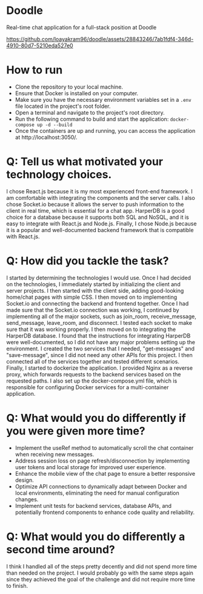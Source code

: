 # Doodle
Real-time chat application for a full-stack position at Doodle

https://github.com/loayakram96/doodle/assets/28843246/7ab1fdf4-346d-4910-80d7-5210eda527e0



# How to run
- Clone the repository to your local machine.
- Ensure that Docker is installed on your computer.
- Make sure you have the necessary environment variables set in a ```.env``` file located in the project's root folder.
- Open a terminal and navigate to the project's root directory.
- Run the following command to build and start the application:
```docker-compose up -d --build```
- Once the containers are up and running, you can access the application at http://localhost:3050/.

# Q: Tell us what motivated your technology choices.

I chose React.js because it is my most experienced front-end framework. I am comfortable with integrating the components and the server calls. I also chose Socket.io because it allows the server to push information to the client in real time, which is essential for a chat app. HarperDB is a good choice for a database because it supports both SQL and NoSQL, and it is easy to integrate with React.js and Node.js. Finally, I chose Node.js because it is a popular and well-documented backend framework that is compatible with React.js.

# Q: How did you tackle the task?

I started by determining the technologies I would use. Once I had decided on the technologies, I immediately started by initializing the client and server projects. I then started with the client side, adding good-looking home/chat pages with simple CSS. I then moved on to implementing Socket.io and connecting the backend and frontend together. Once I had made sure that the Socket.io connection was working, I continued by implementing all of the major sockets, such as join_room, receive_message, send_message, leave_room, and disconnect. I tested each socket to make sure that it was working properly. I then moved on to integrating the HarperDB database. I found that the instructions for integrating HarperDB were well-documented, so I did not have any major problems setting up the environment. I created the two services that I needed, "get-messages" and "save-message", since I did not need any other APIs for this project. I then connected all of the services together and tested different scenarios. Finally, I started to dockerize the application. I provided Nginx as a reverse proxy, which forwards requests to the backend services based on the requested paths. I also set up the docker-compose.yml file, which is responsible for configuring Docker services for a multi-container application.

# Q: What would you do differently if you were given more time?
- Implement the useRef method to automatically scroll the chat container when receiving new messages.
- Address session loss on page refresh/disconnection by implementing user tokens and local storage for improved user experience.
- Enhance the mobile view of the chat page to ensure a better responsive design.
- Optimize API connections to dynamically adapt between Docker and local environments, eliminating the need for manual configuration changes.
- Implement unit tests for backend services, database APIs, and potentially frontend components to enhance code quality and reliability.

# Q: What would you do differently a second time around?

I think I handled all of the steps pretty decently and did not spend more time than needed on the project. I would probably go with the same steps again since they achieved the goal of the challenge and did not require more time to finish.
